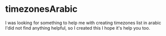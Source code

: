 # timezonesArabic
I was looking for something to help me with creating timezones list in arabic I'did not find anything helpful, so I created this I hope it's help you too.
